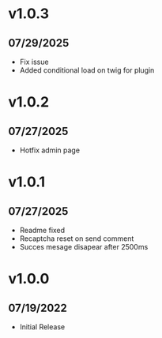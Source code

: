 # v1.0.3
## 07/29/2025
- Fix issue
- Added conditional load on twig for plugin
# v1.0.2
## 07/27/2025
- Hotfix admin page

# v1.0.1
## 07/27/2025
- Readme fixed
- Recaptcha reset on send comment
- Succes mesage disapear after 2500ms

# v1.0.0
## 07/19/2022

- Initial Release